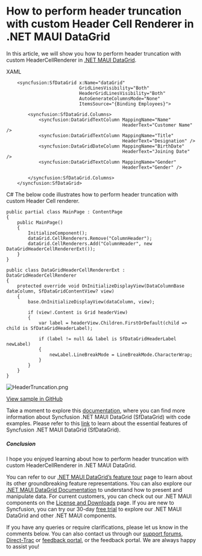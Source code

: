 # How to perform header truncation with custom Header Cell Renderer in .NET MAUI DataGrid

In this article, we will show you how to perform header truncation with custom HeaderCellRenderer in [.NET MAUI DataGrid](https://www.syncfusion.com/maui-controls/maui-datagrid).

XAML
```
    <syncfusion:SfDataGrid x:Name="dataGrid"
                           GridLinesVisibility="Both"
                           HeaderGridLinesVisibility="Both"
                           AutoGenerateColumnsMode="None"
                           ItemsSource="{Binding Employees}">
 
        <syncfusion:SfDataGrid.Columns>
            <syncfusion:DataGridTextColumn MappingName="Name"
                                           HeaderText="Customer Name" />
            <syncfusion:DataGridTextColumn MappingName="Title"
                                           HeaderText="Designation" />
            <syncfusion:DataGridDateColumn MappingName="BirthDate"
                                           HeaderText="Joining Date" />
            <syncfusion:DataGridTextColumn MappingName="Gender"
                                           HeaderText="Gender" />
 
        </syncfusion:SfDataGrid.Columns>
    </syncfusion:SfDataGrid>
 ```

C#
The below code illustrates how to perform header truncation with custom Header Cell renderer.
```
public partial class MainPage : ContentPage
{
    public MainPage()
    {
        InitializeComponent();
        dataGrid.CellRenderers.Remove("ColumnHeader");
        dataGrid.CellRenderers.Add("ColumnHeader", new DataGridHeaderCellRendererExt());
    }
}
 
public class DataGridHeaderCellRendererExt : DataGridHeaderCellRenderer
{
    protected override void OnInitializeDisplayView(DataColumnBase dataColumn, SfDataGridContentView? view)
    {
        base.OnInitializeDisplayView(dataColumn, view);
 
        if (view!.Content is Grid headerView)
        {
            var label = headerView.Children.FirstOrDefault(child => child is SfDataGridHeaderLabel);
 
            if (label != null && label is SfDataGridHeaderLabel newLabel)
            {
                newLabel.LineBreakMode = LineBreakMode.CharacterWrap;
            }
        }
    }
}
```
 ![HeaderTruncation.png](https://support.syncfusion.com/kb/agent/attachment/inline?token=eyJhbGciOiJodHRwOi8vd3d3LnczLm9yZy8yMDAxLzA0L3htbGRzaWctbW9yZSNobWFjLXNoYTI1NiIsInR5cCI6IkpXVCJ9.eyJpZCI6IjI0OTk3Iiwib3JnaWQiOiIzIiwiaXNzIjoic3VwcG9ydC5zeW5jZnVzaW9uLmNvbSJ9.eyZfIABjlx2oxMGwnvlxdmzB6ZOP70D9yS3U48zGMoo)

[View sample in GitHub](https://github.com/SyncfusionExamples/How-to-perform-header-truncation-with-custom-Header-Cell-Renderer-in-.NET-MAUI-DataGrid)

Take a moment to explore this [documentation](https://help.syncfusion.com/maui/datagrid/overview), where you can find more information about Syncfusion .NET MAUI DataGrid (SfDataGrid) with code examples. Please refer to this [link](https://www.syncfusion.com/maui-controls/maui-datagrid) to learn about the essential features of Syncfusion .NET MAUI DataGrid (SfDataGrid).
 
##### Conclusion
 
I hope you enjoyed learning about how to perform header truncation with custom HeaderCellRenderer in .NET MAUI DataGrid.
 
You can refer to our [.NET MAUI DataGrid’s feature tour](https://www.syncfusion.com/maui-controls/maui-datagrid) page to learn about its other groundbreaking feature representations. You can also explore our [.NET MAUI DataGrid Documentation](https://help.syncfusion.com/maui/datagrid/getting-started) to understand how to present and manipulate data. 
For current customers, you can check out our .NET MAUI components on the [License and Downloads](https://www.syncfusion.com/sales/teamlicense) page. If you are new to Syncfusion, you can try our 30-day [free trial](https://www.syncfusion.com/downloads/maui) to explore our .NET MAUI DataGrid and other .NET MAUI components.
 
If you have any queries or require clarifications, please let us know in the comments below. You can also contact us through our [support forums](https://www.syncfusion.com/forums), [Direct-Trac](https://support.syncfusion.com/create) or [feedback portal](https://www.syncfusion.com/feedback/maui?control=sfdatagrid), or the feedback portal. We are always happy to assist you!